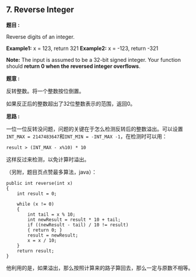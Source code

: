 

## 7. Reverse Integer

**题目 :**

Reverse digits of an integer.

**Example1:** x = 123, return 321
**Example2:** x = -123, return -321

**Note:**
The input is assumed to be a 32-bit signed integer. Your function should **return 0 when the reversed integer overflows**.

**题意 :**

反转整数。将一个整数按位倒置。

如果反正后的整数超出了32位整数表示的范围，返回0。

**思路 :**

一位一位反转没问题，问题的关键在于怎么检测反转后的整数溢出。可以设置`INT_MAX = 2147483647`和`INT_MIN = -INT_MAX -1`，在检测时可以用：

`result > (INT_MAX - x%10) * 10`

这样反过来检测，以免计算时溢出。

（另附，题目页点赞最多算法，java）：

```
public int reverse(int x)
{
    int result = 0;

    while (x != 0)
    {
        int tail = x % 10;
        int newResult = result * 10 + tail;
        if ((newResult - tail) / 10 != result)
        { return 0; }
        result = newResult;
        x = x / 10;
    }
    return result;
}
```

他利用的是，如果溢出，那么按照计算来的路子算回去，那么一定与原数不相等。